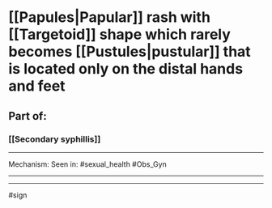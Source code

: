 # [[Papules|Papular]] rash with [[Targetoid]] shape which rarely becomes [[Pustules|pustular]] that is located only on the distal hands and feet
## Part of:
### [[Secondary syphillis]]

---
Mechanism:
Seen in: #sexual_health #Obs_Gyn 

---



---
#sign 


